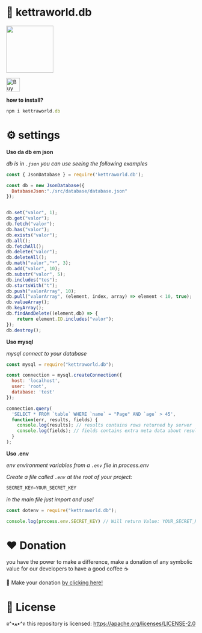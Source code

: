 # 🎑 kettraworld.db

<img src="https://media0.giphy.com/media/l49JMXqhPSZiaYNag/giphy.gif?cid=ecf05e47bsa3hf37bogyp6qno8kkx60gvvxq36hs4jfhjsop&rid=giphy.gif&ct=s" width="125" height="125">

<a href='https://ko-fi.com/Z8Z6BKCU0' target='_blank'><img height='36' style='border:0px;height:36px;' src='https://cdn.ko-fi.com/cdn/kofi3.png?v=3' border='0' alt='Buy Me a Coffee at ko-fi.com' /></a>

**how to install?**
```js
npm i kettraworld.db
```

# ⚙️ settings 

**Uso da db em json**

_db is in `.json` you can use seeing the following examples_

```js
const { JsonDatabase } = require('kettraworld.db');

const db = new JsonDatabase({
  DatabaseJson:"./src/database/database.json"
});


db.set("valor", 1);
db.get("valor");
db.fetch("valor");
db.has("valor");
db.exists("valor");
db.all();
db.fetchAll();
db.delete("valor");
db.deleteAll();
db.math("valor","*", 3);
db.add("valor", 10);
db.substr("valor", 5);
db.includes("tes");
db.startsWith("t");
db.push("valorArray", 10);
db.pull("valorArray", (element, index, array) => element < 10, true); 
db.valueArray();
db.keyArray();
db.findAndDelete((element,db) => {
    return element.ID.includes("valor");
});
db.destroy();
```

**Uso mysql**

_mysql connect to your database_

```js
const mysql = require("kettraworld.db");

const connection = mysql.createConnection({
  host: 'localhost',
  user: 'root',
  database: 'test'
});

connection.query(
  'SELECT * FROM `table` WHERE `name` = "Page" AND `age` > 45',
  function(err, results, fields) {
    console.log(results); // results contains rows returned by server
    console.log(fields); // fields contains extra meta data about results, if available
  }
);
```
**Uso .env**

_env environment variables from a `.env` file in process.env_

_Create a file called `.env` at the root of your project:_
```js
SECRET_KEY=YOUR_SECRET_KEY
```
_in the main file just import and use!_
```js
const dotenv = require("kettraworld.db");

console.log(process.env.SECRET_KEY) // Will return Value: YOUR_SECRET_KEY


```



# ❤️ Donation 

you have the power to make a difference, make a donation of any symbolic value for our developers to have a good coffee ☕

🌟 Make your donation [by clicking here!](https://ko-fi.com/sebastianjn007)

# 📃 License

ฅ^•ﻌ•^ฅ this repository is licensed: https://apache.org/licenses/LICENSE-2.0
